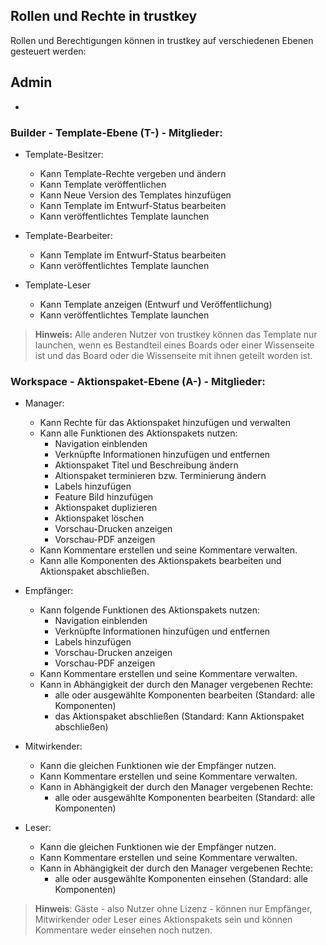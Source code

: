 
## Rollen und Rechte in trustkey

Rollen und Berechtigungen können in trustkey auf verschiedenen Ebenen gesteuert werden:

## Admin

- 



### Builder - Template-Ebene (T-) - Mitglieder:

- Template-Besitzer:
  - Kann Template-Rechte vergeben und ändern
  - Kann Template veröffentlichen
  - Kann Neue Version des Templates hinzufügen
  - Kann Template im Entwurf-Status bearbeiten
  - Kann veröffentlichtes Template launchen

- Template-Bearbeiter:
  - Kann Template im Entwurf-Status bearbeiten
  - Kann veröffentlichtes Template launchen
 
- Template-Leser
  - Kann Template anzeigen (Entwurf und Veröffentlichung)
  - Kann veröffentlichtes Template launchen

> **Hinweis:**
> Alle anderen Nutzer von trustkey können das Template nur launchen, wenn es Bestandteil eines Boards oder einer Wissenseite ist und das Board oder die Wissenseite mit ihnen geteilt worden ist.

### Workspace - Aktionspaket-Ebene (A-) - Mitglieder:

- Manager:
  - Kann Rechte für das Aktionspaket hinzufügen und verwalten
  - Kann alle Funktionen des Aktionspakets nutzen:
    - Navigation einblenden
    - Verknüpfte Informationen hinzufügen und entfernen
    - Aktionspaket Titel und Beschreibung ändern
    - Altionspaket terminieren bzw. Terminierung ändern
    - Labels hinzufügen
    - Feature Bild hinzufügen
    - Aktionspaket duplizieren
    - Aktionspaket löschen
    - Vorschau-Drucken anzeigen
    - Vorschau-PDF anzeigen
  - Kann Kommentare erstellen und seine Kommentare verwalten.
  - Kann alle Komponenten des Aktionspakets bearbeiten und Aktionspaket abschließen.


- Empfänger:
  - Kann folgende Funktionen des Aktionspakets nutzen:
    - Navigation einblenden
    - Verknüpfte Informationen hinzufügen und entfernen
    - Labels hinzufügen
    - Vorschau-Drucken anzeigen
    - Vorschau-PDF anzeigen
  - Kann Kommentare erstellen und seine Kommentare verwalten.
  - Kann in Abhängigkeit der durch den Manager vergebenen Rechte:
    - alle oder ausgewählte Komponenten bearbeiten (Standard: alle Komponenten)
    - das Aktionspaket abschließen (Standard: Kann Aktionspaket abschließen)

- Mitwirkender:
  - Kann die gleichen Funktionen wie der Empfänger nutzen.
  - Kann Kommentare erstellen und seine Kommentare verwalten.
  - Kann in Abhängigkeit der durch den Manager vergebenen Rechte:
    - alle oder ausgewählte Komponenten bearbeiten (Standard: alle Komponenten)

- Leser:
  - Kann die gleichen Funktionen wie der Empfänger nutzen.
  - Kann Kommentare erstellen und seine Kommentare verwalten.
  - Kann in Abhängigkeit der durch den Manager vergebenen Rechte:
    - alle oder ausgewählte Komponenten einsehen (Standard: alle Komponenten)

> **Hinweis**:
> Gäste - also Nutzer ohne Lizenz - können nur Empfänger, Mitwirkender oder Leser eines Aktionspakets sein und können Kommentare weder einsehen noch nutzen.
